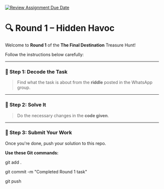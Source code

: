 [![Review Assignment Due Date](https://classroom.github.com/assets/deadline-readme-button-22041afd0340ce965d47ae6ef1cefeee28c7c493a6346c4f15d667ab976d596c.svg)](https://classroom.github.com/a/Ms09G5QP)
# 🔍 Round 1 – Hidden Havoc

Welcome to **Round 1** of the **The Final Destination** Treasure Hunt!

Follow the instructions below carefully:

---

### 🧠 Step 1: Decode the Task  
> Find what the task is about from the **riddle** posted in the WhatsApp group.

---

### 🔧 Step 2: Solve It  
> Do the necessary changes in the **code given**.

---

### 🚀 Step 3: Submit Your Work  
Once you're done, push your solution to this repo.

**Use these Git commands:**

git add .

git commit -m "Completed Round 1 task"

git push
